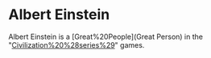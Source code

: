 # Albert Einstein

Albert Einstein is a [Great%20People](Great Person) in the "[Civilization%20%28series%29](Civilization)" games.